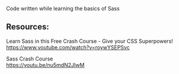 Code written while learning the basics of Sass

## Resources:

Learn Sass in this Free Crash Course - Give your CSS Superpowers!  
https://www.youtube.com/watch?v=roywYSEPSvc

Sass Crash Course  
https://youtu.be/nu5mdN2JIwM
